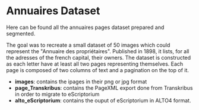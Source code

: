# Annuaires Dataset

Here can be found all the annuaires pages dataset prepared and segmented.

The goal was to recreate a small dataset of 50 images which could represent the "Annuaire des propriétaires". Published in 1898, it lists, for all the adresses of the french capital, their owners. The dataset is constructed as each letter have at least all two pages representing themselves. Each page is composed of two columns of text and a pagination on the top of it.

- **images**: contains the ipages in their png or jpg format
- **page_Transkribus**: contains the PageXML export done from Transkribus in order to migrate to eScriptorium
- **alto_eScriptorium**: contains the ouput of eScriptorium in ALTO4 format.
